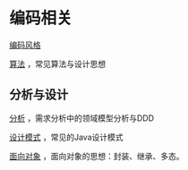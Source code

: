 # 编码相关
[编码风格](code_style.md)

[算法](algorithm/README.md) ，常见算法与设计思想



## 分析与设计

 [分析](domain/README.md) ，需求分析中的领域模型分析与DDD

 [设计模式](pattern/README.md) ，常见的Java设计模式

 [面向对象](oo/README.md) ，面向对象的思想：封装、继承、多态。

